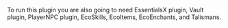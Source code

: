 To run this plugin you are also going to need EssentialsX plugin, Vault plugin, PlayerNPC plugin, EcoSkills, EcoItems, EcoEnchants, and Talismans.
